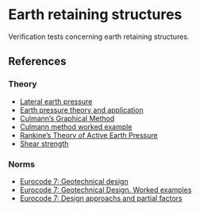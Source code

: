 # Earth retaining structures

Verification tests concerning earth retaining structures.

## References

### Theory
- [Lateral earth pressure](https://en.wikipedia.org/wiki/Lateral_earth_pressure)
- [Earth pressure theory and application](https://dot.ca.gov/-/media/dot-media/programs/engineering/documents/structureconstruction/ts/ts-chpt-4-a11y.pdf)
- [Culmann’s Graphical Method](https://civilengineeringnotes.com/culmanns-graphical-method)
- [Culmann method worked example](https://www.geoengineer.org/education/online-lecture-notes-on-soil-mechanics/75-example-problems#problem-72)
- [Rankine’s Theory of Active Earth Pressure](https://www.soilmanagementindia.com/lateral-earth-pressure/rankines-theory/rankines-theory-of-active-earth-pressure-soil/14031)
- [Shear strength](https://en.wikipedia.org/wiki/Shear_strength_(soil))
### Norms
- [Eurocode 7: Geotechnical design](https://eurocodes.jrc.ec.europa.eu/EN-Eurocodes/eurocode-7-geotechnical-design)
- [Eurocode 7: Geotechnical Design. Worked examples](https://publications.jrc.ec.europa.eu/repository/handle/JRC85029)
- [Eurocode 7: Design approachs and partial factors](https://www.midasgeotech.com/blog/design-approach-partial-factor)
